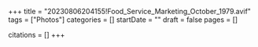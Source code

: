 +++
title = "20230806204155!Food_Service_Marketing_October_1979.avif"
tags = ["Photos"]
categories = []
startDate = ""
draft = false
pages = []

citations = []
+++
